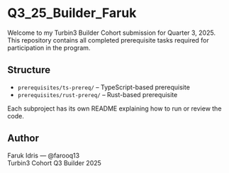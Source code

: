 # Q3_25_Builder_Faruk

Welcome to my Turbin3 Builder Cohort submission for Quarter 3, 2025.  
This repository contains all completed prerequisite tasks required for participation in the program.

## Structure

- `prerequisites/ts-prereq/` – TypeScript-based prerequisite
- `prerequisites/rust-prereq/` – Rust-based prerequisite

Each subproject has its own README explaining how to run or review the code.

## Author
Faruk Idris — @farooq13  
Turbin3 Cohort Q3 Builder 2025
